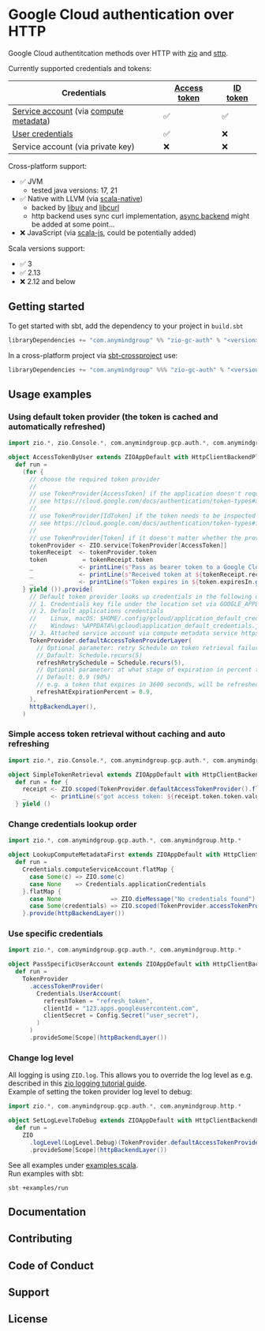 [//]: # (This file was autogenerated using `zio-sbt-website` plugin via `sbt generateReadme` command.)
[//]: # (So please do not edit it manually. Instead, change "docs/index.md" file or sbt setting keys)
[//]: # (e.g. "readmeDocumentation" and "readmeSupport".)

# Google Cloud authentication over HTTP

Google Cloud authentitcation methods over HTTP with [zio](https://zio.dev) and [sttp](https://sttp.softwaremill.com). 


Currently supported credentials and tokens:

| Credentials | [Access token](https://cloud.google.com/docs/authentication/token-types#access) | [ID token](https://cloud.google.com/docs/authentication/token-types#id) |
| --- | --- | --- |
| [Service account](https://cloud.google.com/docs/authentication#service-accounts) (via [compute metadata](https://cloud.google.com/compute/docs/metadata/overview)) | ✅ | ✅ |
| [User credentials](https://cloud.google.com/docs/authentication/application-default-credentials#personal) | ✅ | ❌ |
| Service account (via private key) | ❌ | ❌ |

Cross-platform support: 
 - ✅ JVM 
   - tested java versions: 17, 21
 - ✅ Native with LLVM (via [scala-native](https://scala-native.org/))
   - backed by [libuv](https://libuv.org) and [libcurl](https://curl.se/libcurl)
   - http backend uses sync curl implementation, [async backend](https://github.com/softwaremill/sttp/issues/1424) might be added at some point...
 - ❌ JavaScript (via [scala-js](https://www.scala-js.org), could be potentially added)
  
Scala versions support: 
 - ✅ 3
 - ✅ 2.13
 - ❌ 2.12 and below

## Getting started
To get started with sbt, add the dependency to your project in `build.sbt`
```scala
libraryDependencies += "com.anymindgroup" %% "zio-gc-auth" % "<version>"
```

In a cross-platform project via [sbt-crossproject](https://github.com/portable-scala/sbt-crossproject) use:
```scala
libraryDependencies += "com.anymindgroup" %%% "zio-gc-auth" % "<version>"
```

## Usage examples

### Using default token provider (the token is cached and automatically refreshed)

```scala
import zio.*, zio.Console.*, com.anymindgroup.gcp.auth.*, com.anymindgroup.http.*

object AccessTokenByUser extends ZIOAppDefault with HttpClientBackendPlatformSpecific:
  def run =
    (for {
      // choose the required token provider
      //
      // use TokenProvider[AccessToken] if the application doesn't require identity information
      // see https://cloud.google.com/docs/authentication/token-types#access for more information
      //
      // use TokenProvider[IdToken] if the token needs to be inspected by the application
      // see https://cloud.google.com/docs/authentication/token-types#id for more information
      //
      // use TokenProvider[Token] if it doesn't matter whether the provided token is an Access or ID token
      tokenProvider <- ZIO.service[TokenProvider[AccessToken]]
      tokenReceipt  <- tokenProvider.token
      token          = tokenReceipt.token
      _             <- printLine(s"Pass as bearer token to a Google Cloud API: ${token.token}")
      _             <- printLine(s"Received token at ${tokenReceipt.receivedAt}")
      _             <- printLine(s"Token expires in ${token.expiresIn.getSeconds()}s")
    } yield ()).provide(
      // Default token provider looks up credentials in the following order
      // 1. Credentials key file under the location set via GOOGLE_APPLICATION_CREDENTIALS environment variable
      // 2. Default applications credentials
      //    Linux, macOS: $HOME/.config/gcloud/application_default_credentials.json
      //    Windows: %APPDATA%\gcloud\application_default_credentials.json
      // 3. Attached service account via compute metadata service https://cloud.google.com/compute/docs/metadata/overview
      TokenProvider.defaultAccessTokenProviderLayer(
        // Optional parameter: retry Schedule on token retrieval failures.
        // Dafault: Schedule.recurs(5)
        refreshRetrySchedule = Schedule.recurs(5),
        // Optional parameter: at what stage of expiration in percent to request a new token.
        // Default: 0.9 (90%)
        // e.g. a token that expires in 3600 seconds, will be refreshed after 3240 seconds (6 mins before expiry)
        refreshAtExpirationPercent = 0.9,
      ),
      httpBackendLayer(),
    )
```

### Simple access token retrieval without caching and auto refreshing
```scala
import zio.*, zio.Console.*, com.anymindgroup.gcp.auth.*, com.anymindgroup.http.*

object SimpleTokenRetrieval extends ZIOAppDefault with HttpClientBackendPlatformSpecific:
  def run = for {
    receipt <- ZIO.scoped(TokenProvider.defaultAccessTokenProvider().flatMap(_.token)).provide(httpBackendLayer())
    _       <- printLine(s"got access token: ${receipt.token.token.value.mkString} at ${receipt.receivedAt}")
  } yield ()
```

### Change credentials lookup order

```scala
import zio.*, com.anymindgroup.gcp.auth.*, com.anymindgroup.http.*

object LookupComputeMetadataFirst extends ZIOAppDefault with HttpClientBackendPlatformSpecific:
  def run =
    Credentials.computeServiceAccount.flatMap {
      case Some(c) => ZIO.some(c)
      case None    => Credentials.applicationCredentials
    }.flatMap {
      case None              => ZIO.dieMessage("No credentials found")
      case Some(credentials) => ZIO.scoped(TokenProvider.accessTokenProvider(credentials))
    }.provide(httpBackendLayer())
```

### Use specific credentials

```scala
import zio.*, com.anymindgroup.gcp.auth.*, com.anymindgroup.http.*

object PassSpecificUserAccount extends ZIOAppDefault with HttpClientBackendPlatformSpecific:
  def run =
    TokenProvider
      .accessTokenProvider(
        Credentials.UserAccount(
          refreshToken = "refresh_token",
          clientId = "123.apps.googleusercontent.com",
          clientSecret = Config.Secret("user_secret"),
        )
      )
      .provideSome[Scope](httpBackendLayer())
```

### Change log level

All logging is using `ZIO.log`. This allows you to override the log level
as e.g. described in this [zio logging tutorial guide](https://zio.dev/guides/tutorials/enable-logging-in-a-zio-application#overriding-log-levels).  
Example of setting the token provider log level to debug:
```scala
import zio.*, com.anymindgroup.gcp.auth.*, com.anymindgroup.http.*

object SetLogLevelToDebug extends ZIOAppDefault with HttpClientBackendPlatformSpecific:
  def run =
    ZIO
      .logLevel(LogLevel.Debug)(TokenProvider.defaultAccessTokenProvider())
      .provideSome[Scope](httpBackendLayer())
```

See all examples under [examples.scala](./examples/src/main/scala/examples.scala).  
Run examples with sbt:
```shell
sbt +examples/run
```

## Documentation



## Contributing



## Code of Conduct



## Support



## License


